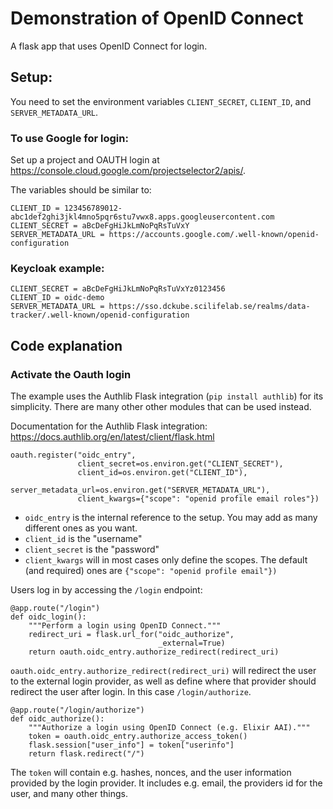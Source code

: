 # Demonstration of OpenID Connect

A flask app that uses OpenID Connect for login.

## Setup:

You need to set the environment variables `CLIENT_SECRET`, `CLIENT_ID`, and `SERVER_METADATA_URL`.

### To use Google for login:

Set up a project and OAUTH login at https://console.cloud.google.com/projectselector2/apis/.

The variables should be similar to:
```
CLIENT_ID = 123456789012-abc1def2ghi3jkl4mno5pqr6stu7vwx8.apps.googleusercontent.com
CLIENT_SECRET = aBcDeFgHiJkLmNoPqRsTuVxY
SERVER_METADATA_URL = https://accounts.google.com/.well-known/openid-configuration
```

### Keycloak example:

```
CLIENT_SECRET = aBcDeFgHiJkLmNoPqRsTuVxYz0123456
CLIENT_ID = oidc-demo
SERVER_METADATA_URL = https://sso.dckube.scilifelab.se/realms/data-tracker/.well-known/openid-configuration
```

## Code explanation

### Activate the Oauth login

The example uses the Authlib Flask integration (`pip install authlib`) for its simplicity. There are many other other modules that can be used instead.

Documentation for the Authlib Flask integration: https://docs.authlib.org/en/latest/client/flask.html

```
oauth.register("oidc_entry",
               client_secret=os.environ.get("CLIENT_SECRET"),
               client_id=os.environ.get("CLIENT_ID"),
               server_metadata_url=os.environ.get("SERVER_METADATA_URL"),
               client_kwargs={"scope": "openid profile email roles"})
```

* `oidc_entry` is the internal reference to the setup. You may add as many different ones as you want.
* `client_id` is the "username"
* `client_secret` is the "password"
* `client_kwargs` will in most cases only define the scopes. The default (and required) ones are `{"scope": "openid profile email"})`

Users log in by accessing the `/login` endpoint:

```
@app.route("/login")
def oidc_login():
    """Perform a login using OpenID Connect."""
    redirect_uri = flask.url_for("oidc_authorize",
                                 _external=True)
    return oauth.oidc_entry.authorize_redirect(redirect_uri)
```

`oauth.oidc_entry.authorize_redirect(redirect_uri)` will redirect the user to the external login provider, as well as define where that provider should redirect the user after login. In this case `/login/authorize`.

```
@app.route("/login/authorize")
def oidc_authorize():
    """Authorize a login using OpenID Connect (e.g. Elixir AAI)."""
    token = oauth.oidc_entry.authorize_access_token()
    flask.session["user_info"] = token["userinfo"]
    return flask.redirect("/")
```

The `token` will contain e.g. hashes, nonces, and the user information provided by the login provider. It includes e.g. email, the providers id for the user, and many other things.
